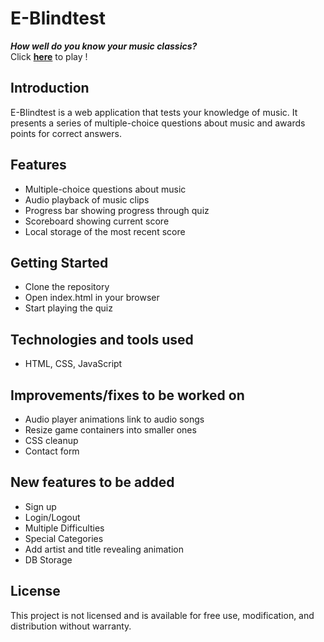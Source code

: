 # E-Blindtest

**_How well do you know your music classics?_**\
Click **[here](https://aquamarine-stardust-2e9bee.netlify.app/)** to play !

## Introduction

E-Blindtest is a web application that tests your knowledge of music.
It presents a series of multiple-choice questions about music and awards points for correct answers.

## Features

-   Multiple-choice questions about music
-   Audio playback of music clips
-   Progress bar showing progress through quiz
-   Scoreboard showing current score
-   Local storage of the most recent score

## Getting Started

-   Clone the repository
-   Open index.html in your browser
-   Start playing the quiz

## Technologies and tools used

-   HTML, CSS, JavaScript


## Improvements/fixes to be worked on

-   Audio player animations link to audio songs
-   Resize game containers into smaller ones
-   CSS cleanup
-   Contact form

## New features to be added

-   Sign up
-   Login/Logout
-   Multiple Difficulties
-   Special Categories
-   Add artist and title revealing animation
-   DB Storage

## License

This project is not licensed and is available for free use, modification, and distribution without warranty.


